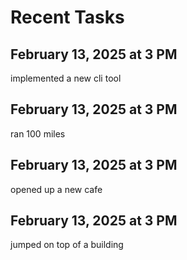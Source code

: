 # Recent Tasks
  
## February 13, 2025 at 3 PM

implemented a new cli tool

## February 13, 2025 at 3 PM

ran 100 miles

## February 13, 2025 at 3 PM

opened up a new cafe

## February 13, 2025 at 3 PM

jumped on top of a building
